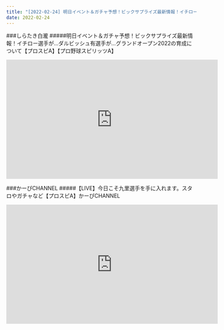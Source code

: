 ```yaml
---
title: "[2022-02-24] 明日イベント＆ガチャ予想！ビックサプライズ最新情報！イチロー選手が…ダルビッシュ有選手が…グランドオープン2022の育成について【プロスピA】【プロ野球スピリッツA】 他"
date: 2022-02-24
---
```

###しらたき白瀧
#####明日イベント＆ガチャ予想！ビックサプライズ最新情報！イチロー選手が…ダルビッシュ有選手が…グランドオープン2022の育成について【プロスピA】【プロ野球スピリッツA】
<iframe width="560" height="315" src="https://www.youtube.com/embed/DOmi5FYns78" frameborder="0" allow="accelerometer; autoplay; clipboard-write; encrypted-media; gyroscope; picture-in-picture" allowfullscreen></iframe>

###かーぴCHANNEL
#####【LIVE】今日こそ九里選手を手に入れます。スタロやガチャなど【プロスピA】かーぴCHANNEL
<iframe width="560" height="315" src="https://www.youtube.com/embed/4y87m0e20Pw" frameborder="0" allow="accelerometer; autoplay; clipboard-write; encrypted-media; gyroscope; picture-in-picture" allowfullscreen></iframe>

